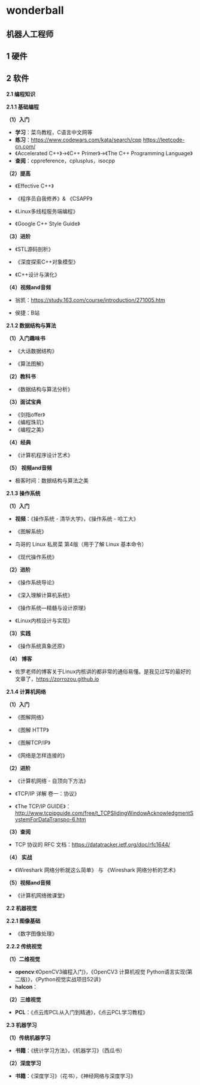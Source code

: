 # wonderball
## 机器人工程师

## 1 硬件

## 2 软件
**2.1 编程知识**

**2.1.1 基础编程**

**（1）入门**

 - **学习**：菜鸟教程，C语言中文网等
 - **练习**：https://www.codewars.com/kata/search/cpp  https://leetcode-cn.com/ 
 - 《Accelerated C++》->《C++ Primer》->《The C++ Programming Language》
 - **查阅**：cppreference，cplusplus，isocpp
 
**（2）提高**
 - 《Effective C++》
 - 《程序员自我修养》& 《CSAPP》

 - 《Linux多线程服务端编程》

 - 《Google C++ Style Guide》
 
 **（3）进阶**

 - 《STL源码剖析》

 - 《深度探索C++对象模型》

 - 《C++设计与演化》
 
**（4）视频and音频**

 - 翁凯：https://study.163.com/course/introduction/271005.htm

 - 侯捷：B站


**2.1.2 数据结构与算法**

**（1）入门趣味书**

 - 《大话数据结构》

 - 《算法图解》

**（2）教科书**

 - 《数据结构与算法分析》

**（3）面试宝典**

 - 《剑指offer》
 - 《编程珠玑》
 - 《编程之美》

**（4）经典**

 - 《计算机程序设计艺术》

**（5） 视频and音频**

 - 极客时间：数据结构与算法之美


**2.1.3 操作系统**

**（1）入门**

 - **视频**：《操作系统 - 清华大学》，《操作系统 - 哈工大》

 - 《图解系统》

 - 鸟哥的 Linux 私房菜 第4版（用于了解 Linux 基本命令）

 - 《现代操作系统》
 
**（2）进阶**
 - 《操作系统导论》

 - 《深入理解计算机系统》

 - 《操作系统—精髓与设计原理》

 - 《Linux内核设计与实现》
 
**（3）实践**

 - 《操作系统真象还原》
 
**（4） 博客**

 - 佐罗老师的博客关于Linux内核讲的都非常的通俗易懂。是我见过写的最好的文章了，https://zorrozou.github.io


**2.1.4 计算机网络**

**（1）入门**

 - 《图解网络》

 - 《图解 HTTP》

 - 《图解TCP/IP》

 - 《网络是怎样连接的》
 
  **（2）进阶**

 - 《计算机网络 - 自顶向下方法》

 - 《TCP/IP 详解 卷一：协议》
 - 《The TCP/IP GUIDE》：http://www.tcpipguide.com/free/t_TCPSlidingWindowAcknowledgmentSystemForDataTranspo-6.htm
 
**（3）查阅**

 - TCP 协议的 RFC 文档：https://datatracker.ietf.org/doc/rfc1644/
 
**（4） 实战**

 - 《Wireshark 网络分析就这么简单》 与 《Wireshark 网络分析的艺术》

**（5）视频and音频**

 - 《计算机网络微课堂》




**2.2 机器视觉**

**2.2.1 图像基础**
 - 《数字图像处理》
 
**2.2.2 传统视觉**

**（1）二维视觉**
 - **opencv**:《OpenCV3编程入门》，《OpenCV3 计算机视觉 Python语言实现(第二版)》，《Python视觉实战项目52讲》
 -  **halcon**：
 
**（2）三维视觉**
 - **PCL**：《点云库PCL从入门到精通》，《点云PCL学习教程》
 
 
**2.3 机器学习** 

**（1）传统机器学习**
 - **书籍**：《统计学习方法》，《机器学习》（西瓜书）
 
 **（2）深度学习**
 - **书籍**：《深度学习》（花书），《神经网络与深度学习》




